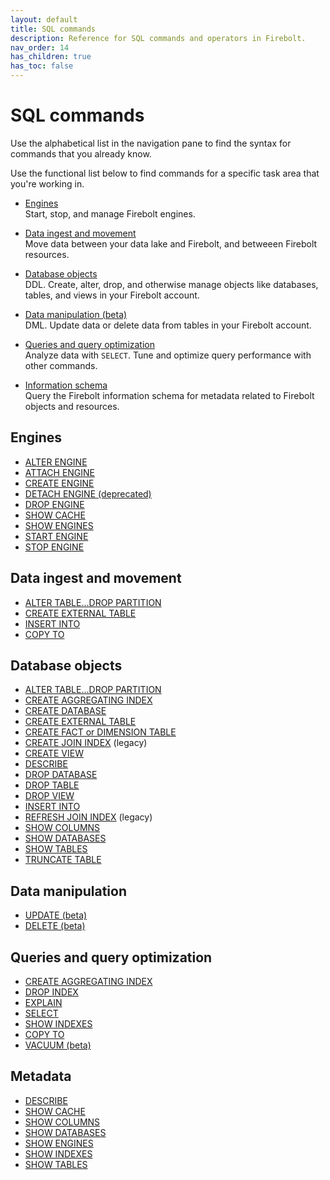 ```yaml
---
layout: default
title: SQL commands
description: Reference for SQL commands and operators in Firebolt.
nav_order: 14
has_children: true
has_toc: false
---
```


# SQL commands

Use the alphabetical list in the navigation pane to find the syntax for commands that you already know.

Use the functional list below to find commands for a specific task area that you're working in.

* [Engines](#engines)  
  Start, stop, and manage Firebolt engines.

* [Data ingest and movement](#data-ingest-and-movement)  
  Move data between your data lake and Firebolt, and betweeen Firebolt resources.

* [Database objects](#database-objects)  
  DDL. Create, alter, drop, and otherwise manage objects like databases, tables, and views in your Firebolt account.

* [Data manipulation (beta)](#data-manipulation)  
  DML. Update data or delete data from tables in your Firebolt account. 

* [Queries and query optimization](#queries-and-query-optimization)  
  Analyze data with `SELECT`. Tune and optimize query performance with other commands.

* [Information schema](#information-schema)  
  Query the Firebolt information schema for metadata related to Firebolt objects and resources.

## Engines

* [ALTER ENGINE](alter-engine.md)
* [ATTACH ENGINE](attach-engine.md)
* [CREATE ENGINE](create-engine.md)
* [DETACH ENGINE (deprecated)](detach-engine.md)
* [DROP ENGINE](drop-engine.md)
* [SHOW CACHE](show-cache.md)
* [SHOW ENGINES](show-engines.md)
* [START ENGINE](start-engine.md)
* [STOP ENGINE](stop-engine.md)

## Data ingest and movement

* [ALTER TABLE...DROP PARTITION](alter-table-drop-partition.md)
* [CREATE EXTERNAL TABLE](create-external-table.md)
* [INSERT INTO](insert-into.md)
* [COPY TO](copy-to.md)

## Database objects

* [ALTER TABLE...DROP PARTITION](alter-table-drop-partition.md)
* [CREATE AGGREGATING INDEX](create-aggregating-index.md)
* [CREATE DATABASE](create-database.md)
* [CREATE EXTERNAL TABLE](create-external-table.md)
* [CREATE FACT or DIMENSION TABLE](create-fact-dimension-table.md)
* [CREATE JOIN INDEX](create-join-index.md) (legacy)
* [CREATE VIEW](create-view.md)
* [DESCRIBE](describe.md)
* [DROP DATABASE](drop-database.md)
* [DROP TABLE](drop-table.md)
* [DROP VIEW](drop-view.md)
* [INSERT INTO](insert-into.md)
* [REFRESH JOIN INDEX](refresh-join-index.md) (legacy)
* [SHOW COLUMNS](show-columns.md)
* [SHOW DATABASES](show-databases.md)
* [SHOW TABLES](show-tables.md)
* [TRUNCATE TABLE](truncate-table.md)

## Data manipulation

* [UPDATE (beta)](update.md)
* [DELETE (beta)](delete.md)

## Queries and query optimization

* [CREATE AGGREGATING INDEX](create-aggregating-index.md)
* [DROP INDEX](drop-index.md)
* [EXPLAIN](explain.md)
* [SELECT](select.md)
* [SHOW INDEXES](show-indexes.md)
* [COPY TO](copy-to.md)
* [VACUUM (beta)](vacuum.md)

## Metadata

* [DESCRIBE](describe.md)
* [SHOW CACHE](show-cache.md)
* [SHOW COLUMNS](show-columns.md)
* [SHOW DATABASES](show-databases.md)
* [SHOW ENGINES](show-engines.md)
* [SHOW INDEXES](show-indexes.md)
* [SHOW TABLES](show-tables.md)
